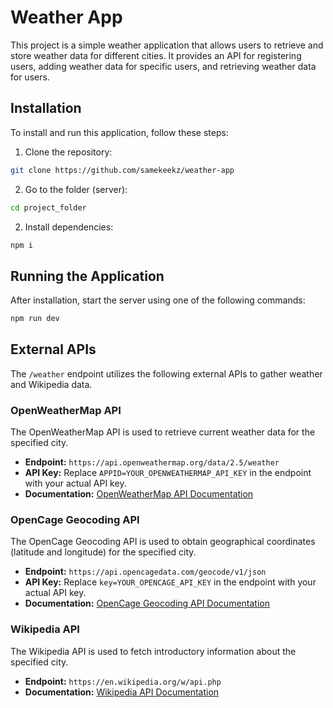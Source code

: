 # Weather App

This project is a simple weather application that allows users to retrieve and store weather data for different cities. It provides an API for registering users, adding weather data for specific users, and retrieving weather data for users.

## Installation

To install and run this application, follow these steps:

1. Clone the repository:

```bash
git clone https://github.com/samekeekz/weather-app
```

2. Go to the folder (server):

```bash
cd project_folder
```

2. Install dependencies:

```bash
npm i
```

## Running the Application

After installation, start the server using one of the following commands:

```bash
npm run dev
```

## External APIs

The `/weather` endpoint utilizes the following external APIs to gather weather and Wikipedia data.

### OpenWeatherMap API

The OpenWeatherMap API is used to retrieve current weather data for the specified city.

- **Endpoint:** `https://api.openweathermap.org/data/2.5/weather`
- **API Key:** Replace `APPID=YOUR_OPENWEATHERMAP_API_KEY` in the endpoint with your actual API key.
- **Documentation:** [OpenWeatherMap API Documentation](https://openweathermap.org/api)

### OpenCage Geocoding API

The OpenCage Geocoding API is used to obtain geographical coordinates (latitude and longitude) for the specified city.

- **Endpoint:** `https://api.opencagedata.com/geocode/v1/json`
- **API Key:** Replace `key=YOUR_OPENCAGE_API_KEY` in the endpoint with your actual API key.
- **Documentation:** [OpenCage Geocoding API Documentation](https://opencagedata.com/api)

### Wikipedia API

The Wikipedia API is used to fetch introductory information about the specified city.

- **Endpoint:** `https://en.wikipedia.org/w/api.php`
- **Documentation:** [Wikipedia API Documentation](https://www.mediawiki.org/wiki/API:Main_page)
